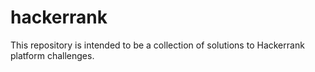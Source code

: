 # hackerrank
This repository is intended to be a collection of solutions to Hackerrank platform challenges.

